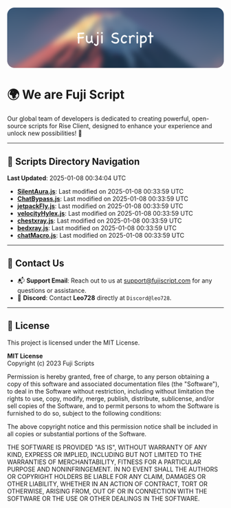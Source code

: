![Banner](.github/b.webp)

# 🌍 **We are Fuji Script**

Our global team of developers is dedicated to creating powerful, open-source scripts for Rise Client, designed to enhance your experience and unlock new possibilities! 🌟

---
<!-- SCRIPTS_NAVIGATION_START -->
## 📂 **Scripts Directory Navigation**

**Last Updated**: 2025-01-08 00:34:04 UTC

- **[SilentAura.js](scripts/SilentAura.js)**: Last modified on 2025-01-08 00:33:59 UTC
- **[ChatBypass.js](scripts/ChatBypass.js)**: Last modified on 2025-01-08 00:33:59 UTC
- **[jetpackFly.js](scripts/jetpackFly.js)**: Last modified on 2025-01-08 00:33:59 UTC
- **[velocityHylex.js](scripts/velocityHylex.js)**: Last modified on 2025-01-08 00:33:59 UTC
- **[chestxray.js](scripts/chestxray.js)**: Last modified on 2025-01-08 00:33:59 UTC
- **[bedxray.js](scripts/bedxray.js)**: Last modified on 2025-01-08 00:33:59 UTC
- **[chatMacro.js](scripts/chatMacro.js)**: Last modified on 2025-01-08 00:33:59 UTC

<!-- SCRIPTS_NAVIGATION_END -->

---

## 💬 **Contact Us**  
- 📬 **Support Email**: Reach out to us at [support@fujiscript.com](mailto:support@fujiscript.com) for any questions or assistance.  
- 💬 **Discord**: Contact **Leo728** directly at `Discord@leo728`.

---

## 📜 **License**

This project is licensed under the MIT License.  

**MIT License**  
Copyright (c) 2023 Fuji Scripts  

Permission is hereby granted, free of charge, to any person obtaining a copy of this software and associated documentation files (the "Software"), to deal in the Software without restriction, including without limitation the rights to use, copy, modify, merge, publish, distribute, sublicense, and/or sell copies of the Software, and to permit persons to whom the Software is furnished to do so, subject to the following conditions:  

The above copyright notice and this permission notice shall be included in all copies or substantial portions of the Software.  

THE SOFTWARE IS PROVIDED "AS IS", WITHOUT WARRANTY OF ANY KIND, EXPRESS OR IMPLIED, INCLUDING BUT NOT LIMITED TO THE WARRANTIES OF MERCHANTABILITY, FITNESS FOR A PARTICULAR PURPOSE AND NONINFRINGEMENT. IN NO EVENT SHALL THE AUTHORS OR COPYRIGHT HOLDERS BE LIABLE FOR ANY CLAIM, DAMAGES OR OTHER LIABILITY, WHETHER IN AN ACTION OF CONTRACT, TORT OR OTHERWISE, ARISING FROM, OUT OF OR IN CONNECTION WITH THE SOFTWARE OR THE USE OR OTHER DEALINGS IN THE SOFTWARE.  
